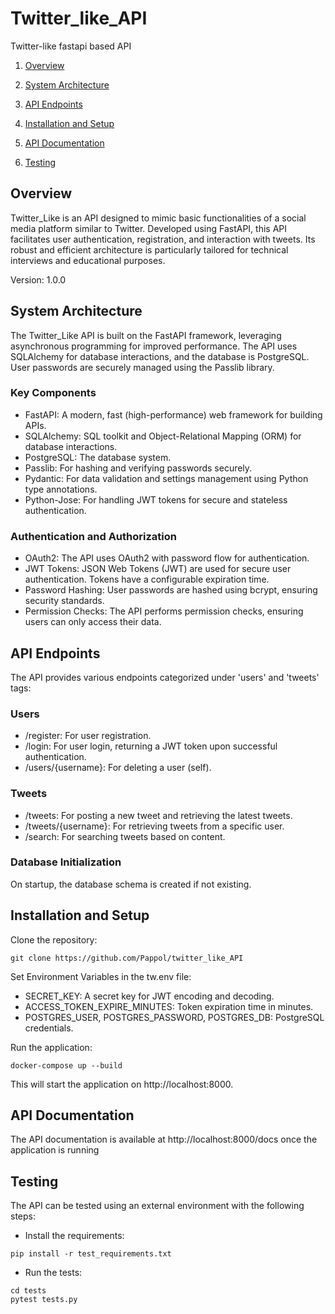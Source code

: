 # Twitter_like_API
Twitter-like fastapi based API


1. [Overview](#overview)
2. [System Architecture](#system-architecture)

3. [API Endpoints](#api-endpoints)

4. [Installation and Setup](#installation-and-setup)

5. [API Documentation](#api-documentation)
6. [Testing](#testing)


## Overview
Twitter_Like is an API designed to mimic basic functionalities of a social media platform similar to Twitter. Developed using FastAPI, this API facilitates user authentication, registration, and interaction with tweets. Its robust and efficient architecture is particularly tailored for technical interviews and educational purposes.

Version: 1.0.0

## System Architecture
The Twitter_Like API is built on the FastAPI framework, leveraging asynchronous programming for improved performance. The API uses SQLAlchemy for database interactions, and the database is PostgreSQL. User passwords are securely managed using the Passlib library.

### Key Components
- FastAPI: A modern, fast (high-performance) web framework for building APIs.
- SQLAlchemy: SQL toolkit and Object-Relational Mapping (ORM) for database interactions.
- PostgreSQL: The database system.
- Passlib: For hashing and verifying passwords securely.
- Pydantic: For data validation and settings management using Python type annotations.
- Python-Jose: For handling JWT tokens for secure and stateless authentication.

### Authentication and Authorization
- OAuth2: The API uses OAuth2 with password flow for authentication.
- JWT Tokens: JSON Web Tokens (JWT) are used for secure user authentication. Tokens have a configurable expiration time.
- Password Hashing: User passwords are hashed using bcrypt, ensuring security standards.
- Permission Checks: The API performs permission checks, ensuring users can only access their data.

## API Endpoints
The API provides various endpoints categorized under 'users' and 'tweets' tags:

### Users
- /register: For user registration.
- /login: For user login, returning a JWT token upon successful authentication.
- /users/{username}: For deleting a user (self).

### Tweets
- /tweets: For posting a new tweet and retrieving the latest tweets.
- /tweets/{username}: For retrieving tweets from a specific user.
- /search: For searching tweets based on content.

### Database Initialization

On startup, the database schema is created if not existing.


## Installation and Setup
Clone the repository:
```
git clone https://github.com/Pappol/twitter_like_API

```

Set Environment Variables in the tw.env file:
- SECRET_KEY: A secret key for JWT encoding and decoding.
- ACCESS_TOKEN_EXPIRE_MINUTES: Token expiration time in minutes.
- POSTGRES_USER, POSTGRES_PASSWORD, POSTGRES_DB: PostgreSQL credentials.

Run the application:
```
docker-compose up --build
```

This will start the application on http://localhost:8000.

## API Documentation
The API documentation is available at http://localhost:8000/docs once the application is running

## Testing
The API can be tested using an external environment with the following steps:

- Install the requirements:
```
pip install -r test_requirements.txt
```

- Run the tests:
```
cd tests
pytest tests.py
```